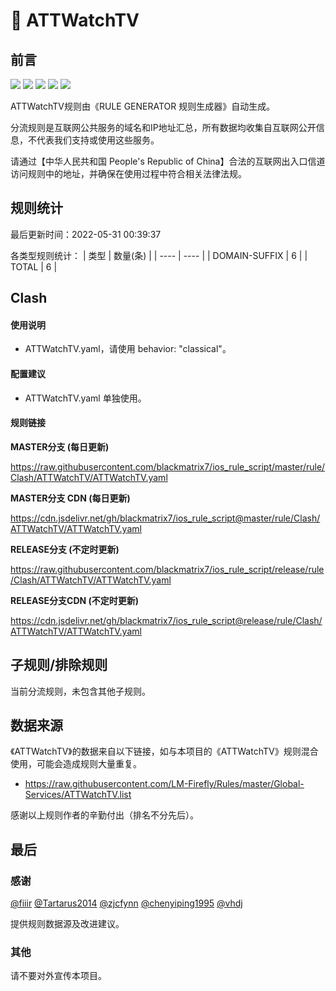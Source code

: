 # 🧸 ATTWatchTV

## 前言

![](https://shields.io/badge/-移除重复规则-ff69b4) ![](https://shields.io/badge/-DOMAIN与DOMAIN--SUFFIX合并-green) ![](https://shields.io/badge/-DOMAIN--SUFFIX间合并-critical) ![](https://shields.io/badge/-DOMAIN--SUFFIX与DOMAIN--KEYWORD合并-blue) ![](https://shields.io/badge/-IP--CIDR(6)合并-blueviolet) 

ATTWatchTV规则由《RULE GENERATOR 规则生成器》自动生成。

分流规则是互联网公共服务的域名和IP地址汇总，所有数据均收集自互联网公开信息，不代表我们支持或使用这些服务。

请通过【中华人民共和国 People's Republic of China】合法的互联网出入口信道访问规则中的地址，并确保在使用过程中符合相关法律法规。

## 规则统计

最后更新时间：2022-05-31 00:39:37

各类型规则统计：
| 类型 | 数量(条)  | 
| ---- | ----  |
| DOMAIN-SUFFIX | 6  | 
| TOTAL | 6  | 


## Clash 

#### 使用说明
- ATTWatchTV.yaml，请使用 behavior: "classical"。

#### 配置建议
- ATTWatchTV.yaml 单独使用。

#### 规则链接
**MASTER分支 (每日更新)**

https://raw.githubusercontent.com/blackmatrix7/ios_rule_script/master/rule/Clash/ATTWatchTV/ATTWatchTV.yaml

**MASTER分支 CDN (每日更新)**

https://cdn.jsdelivr.net/gh/blackmatrix7/ios_rule_script@master/rule/Clash/ATTWatchTV/ATTWatchTV.yaml

**RELEASE分支 (不定时更新)**

https://raw.githubusercontent.com/blackmatrix7/ios_rule_script/release/rule/Clash/ATTWatchTV/ATTWatchTV.yaml

**RELEASE分支CDN (不定时更新)**

https://cdn.jsdelivr.net/gh/blackmatrix7/ios_rule_script@release/rule/Clash/ATTWatchTV/ATTWatchTV.yaml

## 子规则/排除规则


当前分流规则，未包含其他子规则。

## 数据来源

《ATTWatchTV》的数据来自以下链接，如与本项目的《ATTWatchTV》规则混合使用，可能会造成规则大量重复。

- https://raw.githubusercontent.com/LM-Firefly/Rules/master/Global-Services/ATTWatchTV.list


感谢以上规则作者的辛勤付出（排名不分先后）。

## 最后

### 感谢

[@fiiir](https://github.com/fiiir) [@Tartarus2014](https://github.com/Tartarus2014) [@zjcfynn](https://github.com/zjcfynn) [@chenyiping1995](https://github.com/chenyiping1995) [@vhdj](https://github.com/vhdj)

提供规则数据源及改进建议。

### 其他

请不要对外宣传本项目。